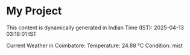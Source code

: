 # My Project

This content is dynamically generated in Indian Time (IST): 2025-04-13 03:18:01 IST


Current Weather in Coimbatore:
Temperature: 24.88 °C
Condition: mist
